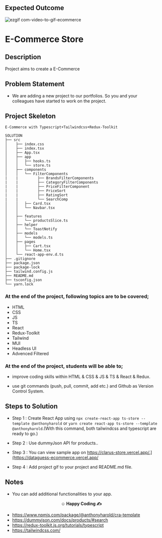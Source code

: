 ## Expected Outcome

![ezgif com-video-to-gif-ecommerce](https://github.com/Omeko-FG/dataguess-kanban/assets/119002766/c3271bd2-385b-4697-b769-1cadc1a89b96)


# E-Commerce Store
## Description

Project aims to create a E-Commerce

## Problem Statement

- We are adding a new project to our portfolios. So you and your colleagues have started to work on the project.

## Project Skeleton

```
E-Commerce with Typescript+Tailwindcss+Redux-Toolkit

SOLUTION
├── src
│    ├── index.css
│    ├── index.tsx
│    ├── App.tsx
│    ├── app
│    │   ├── hooks.ts
│    │   └── store.ts
│    ├── components
│    │   └── FilterComponents
|    |         ├── BrandsFilterComponents
|    |         ├── CategoryFilterComponents
|    |         ├── PriceFilterComponent
|    |         ├── PriceSort
|    |         ├── RatingSort
|    |         └── SearchComp
│    │   ├── Card.tsx
│    │   └── Navbar.tsx
│    │   
│    ├── features
│    │   └── productsSlice.ts
│    ├── helper
│    │   └── ToastNotify
│    ├── models
│    │   └── models.ts
│    ├── pages
│    │   ├── Cart.tsx
│    │   └── Home.tsx
│    └── react-app-env.d.ts
├── .gitignore
├── package.json
├── package-lock
├── tailwind.config.js
├── README.md
├── tsconfig.json
└── yarn.lock
```




### At the end of the project, following topics are to be covered;

- HTML
- CSS
- JS
- TS
- React
- Redux-Toolkit
- Tailwind
- MUI
- Headless UI
- Advenced Filtered

### At the end of the project, students will be able to;

- improve coding skills within HTML & CSS & JS & TS & React & Redux.

- use git commands (push, pull, commit, add etc.) and Github as Version Control System.

## Steps to Solution

- Step 1 : Create React App using `npx create-react-app ts-store --template @anthonyharold` or `yarn create react-app ts-store --template @anthonyharold`.(With this command, both tailwindcss and typescript are ready to go.)

- Step 2 : Use dummyJson API for products..

- Step 3 : You can view sample app on https://clarus-store.vercel.app/.](https://dataguess-ecommerce.vercel.app/

- Step 4 : Add project gif to your project and README.md file.

## Notes

- You can add additional functionalities to your app.

**<p align="center">&#9786; Happy Coding &#9997;</p>**

- https://www.npmjs.com/package/@anthonyharold/cra-template
- https://dummyjson.com/docs/products/#search
- https://redux-toolkit.js.org/tutorials/typescript
- https://tailwindcss.com/
